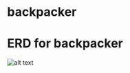 # backpacker



# ERD for backpacker 
![alt text](https://github.com/kimshy9805/backpacker/blob/main/DB/ERD.png?raw=true)
